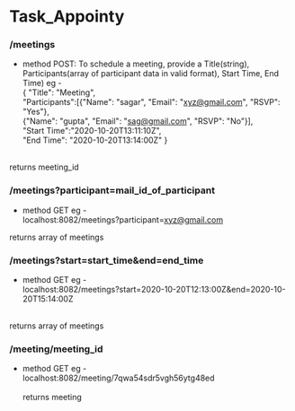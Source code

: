 # Task_Appointy


### /meetings
  * method POST: To schedule a meeting, provide a Title(string), Participants(array of participant data in valid format), Start Time, End Time)
  eg - 
  <br>{
"Title": "Meeting",<br>
"Participants":[{"Name": "sagar", "Email": "xyz@gmail.com", "RSVP": "Yes"}, <br>{"Name": "gupta", "Email": "sag@gmail.com", "RSVP": "No"}],<br>
"Start Time":"2020-10-20T13:11:10Z",<br>
"End Time": "2020-10-20T13:14:00Z"
 }<br><br>
 
returns meeting_id
### /meetings?participant=mail_id_of_participant
  * method GET
   eg -<br>
   localhost:8082/meetings?participant=xyz@gmail.com
 
   returns array of meetings<br>
### /meetings?start=start_time&end=end_time
  * method GET
  eg - <br>
  localhost:8082/meetings?start=2020-10-20T12:13:00Z&end=2020-10-20T15:14:00Z
  <br>
  returns array of meetings
  
### /meeting/meeting_id
  * method GET
    eg -<br>
    localhost:8082/meeting/7qwa54sdr5vgh56ytg48ed
    <br><br>
   returns meeting
 
